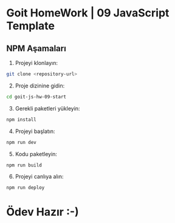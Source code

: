 # Goit HomeWork | 09 JavaScript Template

## NPM Aşamaları

1. Projeyi klonlayın:

```bash
git clone <repository-url>
```

2. Proje dizinine gidin:

```bash
cd goit-js-hw-09-start
```

3. Gerekli paketleri yükleyin:

```bash
npm install
```

4. Projeyi başlatın:

```bash
npm run dev
```

5. Kodu paketleyin:

```bash
npm run build
```

6. Projeyi canlıya alın:

```bash
npm run deploy
```

# Ödev  Hazır :-)
